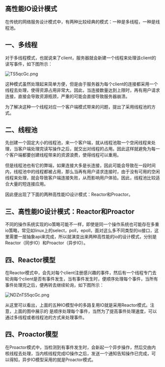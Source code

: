 ## 高性能IO设计模式

在传统的网络服务设计模式中，有两种比较经典的模式：一种是多线程，一种是线程池。

## 一、多线程

对于多线程模式，也就说来了client，服务器就会新建一个线程来处理该client的读写事件，如下图所示：

![TS5qcGc.png](https://pic.imgdb.cn/item/62ddfa2df54cd3f9370a971f.png)

这种模式虽然处理起来简单方便，但是由于服务器为每个client的连接都采用一个线程去处理，使得资源占用非常大。因此，当连接数量达到上限时，再有用户请求连接，直接会导致资源瓶颈，严重的可能会直接导致服务器崩溃。

为了解决这种一个线程对应一个客户端模式带来的问题，提出了采用线程池的方式。

## 二、线程池

先创建一个固定大小的线程池，来一个客户端，就从线程池取一个空闲线程来处理，当客户端处理完读写操作之后，就交出对线程的占用。因此这样就避免为每一个客户端都要创建线程带来的资源浪费，使得线程可以重用。

但是线程池也有它的弊端，如果连接大多是长连接，因此可能会导致在一段时间内，线程池中的线程都被占用，那么当再有用户请求连接时，由于没有可用的空闲线程来处理，就会导致客户端连接失败，从而影响用户体验。因此，线程池比较适合大量的短连接应用。

因此便出现了下面的两种高性能IO设计模式：Reactor和Proactor。

## 三、高性能IO设计模式：Reactor和Proactor

不同的操作系统实现的io策略可能不一样，即使是同一个操作系统也可能存在多重io策略，常见如linux上的select，poll，epoll，面对这么多不同类型的io接口，这里需要一层抽象api来完成，所以就演变出来两种高性能的io的设计模式，分别是Reactor（同步IO）和Proactor（异步IO）。

## 四、Reactor模型

在Reactor模式中，会先对每个client注册感兴趣的事件，然后有一个线程专门去轮询每个client是否有事件发生，当有事件发生时，便顺序处理每个事件，当所有事件处理完之后，便再转去继续轮询，如下图所示：

![NDZnTS5qcGc.png](https://pic.imgdb.cn/item/62ddfb30f54cd3f9370e81fa.png)

从这里可以看出，上面的五种IO模型中的多路复用IO就是采用Reactor模式。注意，上面的图中展示的 是顺序处理每个事件，当然为了提高事件处理速度，可以通过多线程或者线程池的方式来处理事件。

## 四、Proactor模型

在Proactor模式中，当检测到有事件发生时，会新起一个异步操作，然后交由内核线程去处理，当内核线程完成IO操作之后，发送一个通知告知操作已完成，可以得知，异步IO模型采用的就是Proactor模式。



